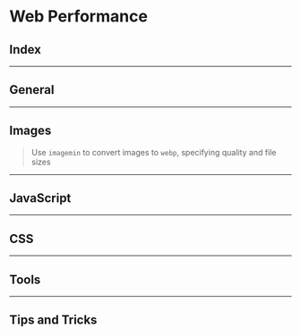 <!-- omit from toc -->
# Web Performance

<!-- omit from toc -->
## Index

---

## General

---

## Images

> Use `imagemin` to convert images to `webp`, specifying quality and file sizes

---

## JavaScript

---

## CSS

---

## Tools

---

## Tips and Tricks
